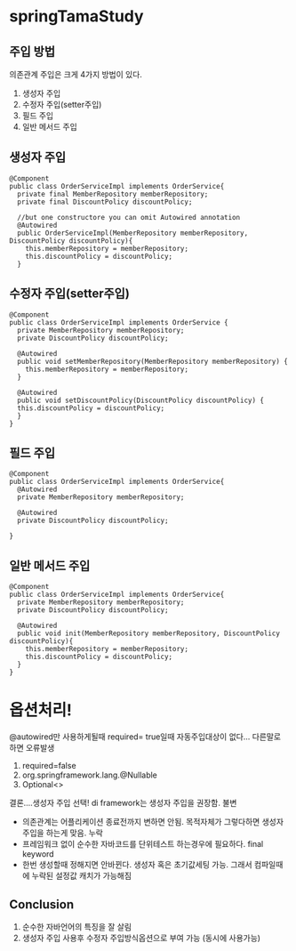 # springTamaStudy

## 주입 방법
의존관계 주입은 크게 4가지 방법이 있다.
1. 생성자 주입
2. 수정자 주입(setter주입)
3. 필드 주입
4. 일반 메서드 주입

## 생성자 주입
```
@Component
public class OrderServiceImpl implements OrderService{
  private final MemberRepository memberRepository;
  private final DiscountPolicy discountPolicy;
  
  //but one constructore you can omit Autowired annotation
  @Autowired
  public OrderServiceImpl(MemberRepository memberRepository, DiscountPolicy discountPolicy){
    this.memberRepository = memberRepository;
    this.discountPolicy = discountPolicy;
  }
```

## 수정자 주입(setter주입)
```
@Component
public class OrderServiceImpl implements OrderService {
  private MemberRepository memberRepository;
  private DiscountPolicy discountPolicy;
  
  @Autowired
  public void setMemberRepository(MemberRepository memberRepository) {
    this.memberRepository = memberRepository;
  }
  
  @Autowired
  public void setDiscountPolicy(DiscountPolicy discountPolicy) {
  this.discountPolicy = discountPolicy;
  }
}
```

## 필드 주입
```
@Component
public class OrderServiceImpl implements OrderService{
  @Autowired
  private MemberRepository memberRepository;
  
  @Autowired
  private DiscountPolicy discountPolicy;

}
```

## 일반 메서드 주입
```
@Component
public class OrderServiceImpl implements OrderService{
  private MemberRepository memberRepository;
  private DiscountPolicy discountPolicy;
  
  @Autowired
  public void init(MemberRepository memberRepository, DiscountPolicy discountPolicy){
    this.memberRepository = memberRepository;
    this.discountPolicy = discountPolicy;
  }
}
```

# 옵션처리!
@autowired만 사용하게될때 required= true일때 자동주입대상이 없다... 다른말로 하면 오류발생

1. required=false
2. org.springframework.lang.@Nullable
3. Optional<>

결론....생성자 주입 선택!
di framework는 생성자 주입을 권장함.
불변
- 의존관계는 어플리케이션 종료전까지 변하면 안됨. 목적자체가 그렇다하면 생성자 주입을 하는게 맞음.
누락
- 프레임워크 없이 순수한 자바코드를 단위테스트 하는경우에 필요하다.
final keyword
- 한번 생성할때 정해지면 안바뀐다. 생성자 혹은 초기값세팅 가능. 그래서 컴파일때에 누락된 설정값 캐치가 가능해짐

## Conclusion
1. 순수한 자바언어의 특징을 잘 살림
2. 생성자 주입 사용후 수정자 주입방식옵션으로 부여 가능 (동시에 사용가능)
